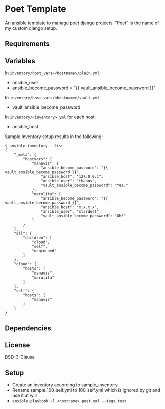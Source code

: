 Poet Template
=============

An ansible template to manage poet django projects.
"Poet" is the name of my custom django setup.

Requirements
------------


Variables
---------

In `inventory/host_vars/<hostname>/plain.yml`:
* ansible_user
* ansible_become_password = "{{ vault_ansible_become_password }}"

In `inventory/host_vars/<hostname>/vault.yml`:
* vault_ansible_become_password

In `inventory/<inventory>.yml` for each host:
* ansible_host

Sample Inventory setup results in the following:
```
$ ansible-inventory --list
{
    "_meta": {
        "hostvars": {
            "manavis": {
                "ansible_become_password": "{{ vault_ansible_become_password }}",
                "ansible_host": "127.0.0.1",
                "ansible_user": "thanos",
                "vault_ansible_become_password": "Yea."
            },
            "marulita": {
                "ansible_become_password": "{{ vault_ansible_become_password }}",
                "ansible_host": "x.x.x.x",
                "ansible_user": "stardust",
                "vault_ansible_become_password": "Oh!"
            }
        }
    },
    "all": {
        "children": [
            "cloud",
            "self",
            "ungrouped"
        ]
    },
    "cloud": {
        "hosts": [
            "manavis",
            "marulita"
        ]
    },
    "self": {
        "hosts": [
            "manavis"
        ]
    }
}
```

Dependencies
------------


License
-------

BSD-3-Clause

Setup
-------
* Create an inventory according to sample_inventory
* Rename sample_100_self.yml to 100_self.yml which is ignored by git and use it at will
* `ansible-playbook -l <hostname> poet.yml --tags test`